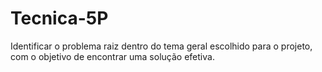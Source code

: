 # Tecnica-5P
Identificar o problema raiz dentro do tema geral escolhido para o projeto, com o objetivo de encontrar uma solução efetiva.
